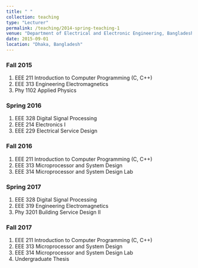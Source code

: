 ```yaml
---
title: " "
collection: teaching
type: "Lecturer"
permalink: /teaching/2014-spring-teaching-1
venue: "Department of Electrical and Electronic Engineering, Bangladesh University"
date: 2015-09-01
location: "Dhaka, Bangladesh"
---
```


### Fall 2015
1. EEE 211 Introduction to Computer Programming (C, C++)
2. EEE 313 Engineering Electromagnetics
3. Phy 1102 Applied Physics

### Spring 2016
1. EEE 328 Digital Signal Processing
2. EEE 214 Electronics I
3. EEE 229 Electrical Service Design

### Fall 2016
1. EEE 211 Introduction to Computer Programming (C, C++)
2. EEE 313 Microprocessor and System Design
3. EEE 314 Microprocessor and System Design Lab

### Spring 2017
1. EEE 328 Digital Signal Processing
2. EEE 319 Engineering Electromagnetics
3. Phy 3201 Building Service Design II

### Fall 2017
1. EEE 211 Introduction to Computer Programming (C, C++)
2. EEE 313 Microprocessor and System Design
3. EEE 314 Microprocessor and System Design Lab
4. Undergraduate Thesis
